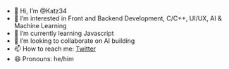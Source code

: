 - 👋 Hi, I’m @Katz34
- 👀 I’m interested in Front and Backend Development, C/C++, UI/UX, AI & Machine Learning
- 🌱 I’m currently learning Javascript
- 💞️ I’m looking to collaborate on AI building
- 📫 How to reach me: [Twitter](https://twitter.com/nachikat_soni)
- 😄 Pronouns: he/him

<!---
Katz34/Katz34 is a ✨ special ✨ repository because its `README.md` (this file) appears on your GitHub profile.
You can click the Preview link to take a look at your changes.
--->

